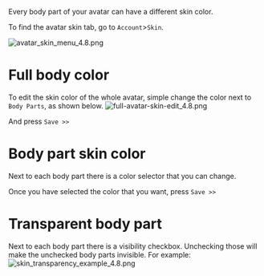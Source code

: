Every body part of your avatar can have a different skin color.

To find the avatar skin tab, go to `Account`>`Skin`.

![avatar_skin_menu_4.8.png](/avatar_skin_menu_4.8.png)
# Full body color
To edit the skin color of the whole avatar, simple change the color next to `Body Parts`, as shown below.
![full-avatar-skin-edit_4.8.png](/full-avatar-skin-edit_4.8.png)

And press `Save >>`

# Body part skin color

Next to each body part there is a color selector that you can change.

Once you have selected the color that you want, press `Save >>`

# Transparent body part
Next to each body part there is a visibility checkbox.
Unchecking those will make the unchecked body parts invisible.
For example:
![skin_transparency_example_4.8.png](/skin_transparency_example_4.8.png)
